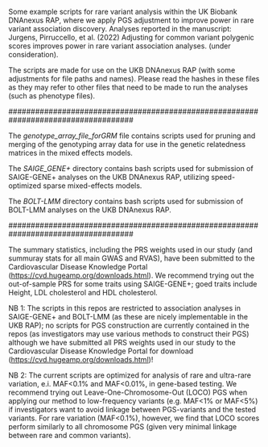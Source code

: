 Some example scripts for rare variant analysis within the UK Biobank DNAnexus RAP, where we apply PGS adjustment to improve power in rare variant association discovery. Analyses reported in the manuscript: Jurgens, Pirruccello, et al. (2022) Adjusting for common variant polygenic scores improves power in rare variant association analyses. (under consideration). 

The scripts are made for use on the UKB DNAnexus RAP (with some adjustments for file paths and names). Please read the hashes in these files as they may refer to other files that need to be made to run the analyses (such as phenotype files).


####################################################################################


The _genotype_array_file_forGRM_ file contains scripts used for pruning and merging of the genotyping array data for use in the genetic relatedness matrices in the mixed effects models.


The _SAIGE_GENE+_ directory contains bash scripts used for submission of SAIGE-GENE+ analyses on the UKB DNAnexus RAP, utilizing speed-optimized sparse mixed-effects models.


The _BOLT-LMM_ directory contains bash scripts used for submission of BOLT-LMM analyses on the UKB DNAnexus RAP.


####################################################################################

The summary statistics, including the PRS weights used in our study (and summuray stats for all main GWAS and RVAS), have been submitted to the Cardiovascular Disease Knowledge Portal (https://cvd.hugeamp.org/downloads.html). We recommend trying out the out-of-sample PRS for some traits using SAIGE-GENE+; goed traits include Height, LDL cholesterol and HDL cholesterol.


NB 1: The scripts in this repos are restricted to association analyses in SAIGE-GENE+ and BOLT-LMM (as these are nicely implementable in the UKB RAP); no scripts for PGS construction are currently contained in the repos (as investigators may use various methods to construct their PGS) although we have submitted all PRS weights used in our study to the Cardiovascular Disease Knowledge Portal for download (https://cvd.hugeamp.org/downloads.html)! 

NB 2: The current scripts are optimized for analysis of rare and ultra-rare variation, e.i. MAF<0.1% and MAF<0.01%, in gene-based testing. We recommend trying out Leave-One-Chromosome-Out (LOCO) PGS when applying our method to low-frequency variants (e.g. MAF<1% or MAF<5%) if investigators want to avoid linkage between PGS-variants and the tested variants. For rare variation (MAF<0.1%), however, we find that LOCO scores perform similarly to all chromosome PGS (given very minimal linkage between rare and common variants).
